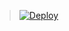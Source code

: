 > [![Deploy](https://www.herokucdn.com/deploy/button.png)](https://dashboard.heroku.com/new?template=https://github.com/ScaredCube/v2ray-heroku)